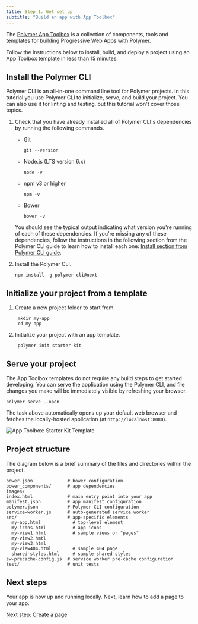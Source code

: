 ```yaml
---
title: Step 1. Get set up
subtitle: "Build an app with App Toolbox"
---
```


<!-- toc -->

The [Polymer App Toolbox][toolbox] is a collection of components, tools and
templates for building Progressive Web Apps with Polymer.

Follow the instructions below to install, build, and deploy a project using an
App Toolbox template in less than 15 minutes.

## Install the Polymer CLI

Polymer CLI is an all-in-one command line tool for Polymer projects. In this tutorial you use Polymer CLI to initialize, serve, and build your project. You can also use it for linting and testing, but this tutorial won't cover those topics.

1.  Check that you have already installed all of Polymer CLI's dependencies
    by running the following commands.

    *   Git

            git --version

    *   Node.js (LTS version 6.x)

            node -v

    *   npm v3 or higher

            npm -v

    *   Bower

            bower -v

    You should see the typical output indicating what version you're running
    of each of these dependencies.
    If you're missing any of these dependencies, follow the instructions in
    the following section from the Polymer CLI guide to learn how to install
    each one: [Install section from Polymer
    CLI guide](/1.0/docs/tools/polymer-cli#install).

1.  Install the Polymer CLI.

        npm install -g polymer-cli@next

## Initialize your project from a template

1. Create a new project folder to start from.

        mkdir my-app
        cd my-app

1. Initialize your project with an app template.

        polymer init starter-kit

## Serve your project

The App Toolbox templates do not require any build steps to get started
developing.  You can serve the application using the Polymer CLI, and
file changes you make will be immediately visible by refreshing
your browser.

    polymer serve --open

The task above automatically opens up your default web browser and
fetches the locally-hosted application (at `http://localhost:8080`).

![App Toolbox: Starter Kit Template](/images/2.0/toolbox/starter-kit.png)

## Project structure

The diagram below is a brief summary of the files and directories within
the project.

```
bower.json             # bower configuration
bower_components/      # app dependencies
images/
index.html             # main entry point into your app
manifest.json          # app manifest configuration
polymer.json           # Polymer CLI configuration
service-worker.js      # auto-generated service worker
src/                   # app-specific elements
  my-app.html            # top-level element
  my-icons.html          # app icons
  my-view1.html          # sample views or "pages"
  my-view2.hmtl
  my-view3.html
  my-view404.html        # sample 404 page
  shared-styles.html     # sample shared styles
sw-precache-config.js  # service worker pre-cache configuration
test/                  # unit tests
```

## Next steps

Your app is now up and running locally. Next, learn how to add
a page to your app.

<a class="blue-button"
    href="create-a-page">Next step: Create a page</a>

[toolbox]: /2.0/toolbox/
[shared styles]: /1.0/docs/devguide/styling.html#style-modules
[md]: http://www.google.com/design/spec/material-design/introduction.html
